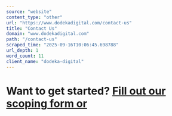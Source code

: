 ```yaml
---
source: "website"
content_type: "other"
url: "https://www.dodekadigital.com/contact-us"
title: "Contact Us"
domain: "www.dodekadigital.com"
path: "/contact-us"
scraped_time: "2025-09-16T10:06:45.698788"
url_depth: 1
word_count: 11
client_name: "dodeka-digital"
---
```


# Want to get started? [Fill out our scoping form or](#)